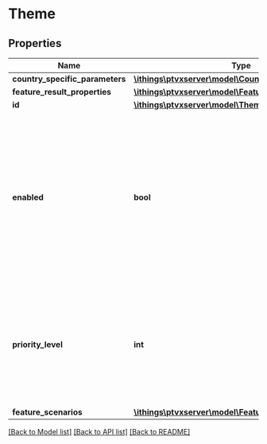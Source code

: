 # Theme

## Properties
Name | Type | Description | Notes
------------ | ------------- | ------------- | -------------
**country_specific_parameters** | [**\ithings\ptvxserver\model\CountrySpecificParameter[]**](CountrySpecificParameter.md) |  | [optional] 
**feature_result_properties** | [**\ithings\ptvxserver\model\FeatureResultProperty[]**](FeatureResultProperty.md) |  | [optional] 
**id** | [**\ithings\ptvxserver\model\ThemeId**](ThemeId.md) |  | 
**enabled** | **bool** | Enables or disables the theme. Every subsequent country, rule, property and action type that is relative to this theme will be considered enabled or disabled for this theme. | [optional] 
**priority_level** | **int** | The priority level \\[0-255\\]. 100 is the default priority level, a 101 value defines a higher priority than 100. | [optional] 
**feature_scenarios** | [**\ithings\ptvxserver\model\FeatureScenario[]**](FeatureScenario.md) |  | [optional] 

[[Back to Model list]](../../README.md#documentation-for-models) [[Back to API list]](../../README.md#documentation-for-api-endpoints) [[Back to README]](../../README.md)

